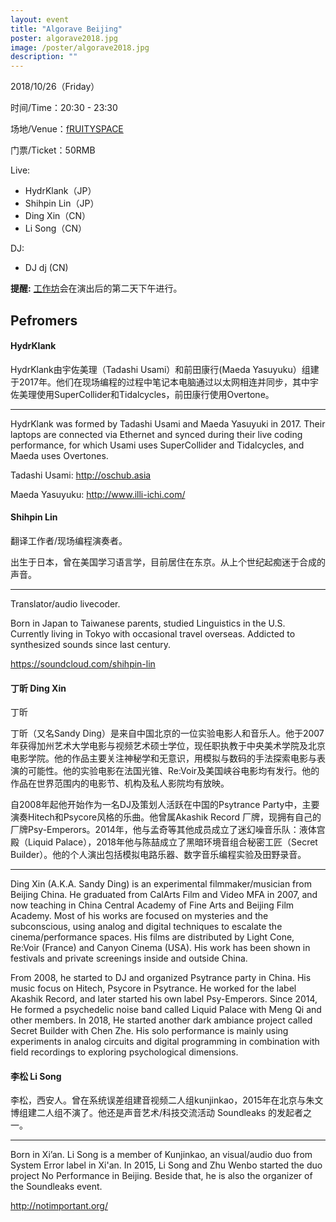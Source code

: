 ```yaml
---
layout: event
title: "Algorave Beijing"
poster: algorave2018.jpg
image: /poster/algorave2018.jpg
description: ""
---
```


2018/10/26（Friday）

时间/Time：20:30 - 23:30

场地/Venue：[fRUITYSPACE](https://www.facebook.com/pages/Fruityspace/1734950436787743)

门票/Ticket：50RMB

Live:

* HydrKlank（JP）
* Shihpin Lin（JP）
* Ding Xin（CN）
* Li Song（CN）

DJ:

* DJ dj (CN)

**提醒:** [工作坊](/www.soundleaks.org/event/2018-vol3/)会在演出后的第二天下午进行。


## Pefromers

#### HydrKlank

HydrKlank由宇佐美理（Tadashi Usami）和前田康行(Maeda Yasuyuku）组建于2017年。他们在现场编程的过程中笔记本电脑通过以太网相连并同步，其中宇佐美理使用SuperCollider和Tidalcycles，前田康行使用Overtone。

---
HydrKlank was formed by Tadashi Usami and Maeda Yasuyuki in 2017. Their laptops are connected via Ethernet and synced during their live coding performance, for which Usami uses SuperCollider and Tidalcycles, and Maeda uses Overtones.

Tadashi Usami: <http://oschub.asia>

Maeda Yasuyuku: <http://www.illi-ichi.com/>

#### Shihpin Lin

翻译工作者/现场编程演奏者。

出生于日本，曾在美国学习语言学，目前居住在东京。从上个世纪起痴迷于合成的声音。

---

Translator/audio livecoder.

Born in Japan to Taiwanese parents, studied Linguistics in the U.S. Currently living in Tokyo with occasional travel overseas. Addicted to synthesized sounds since last century.

<https://soundcloud.com/shihpin-lin>

#### 丁昕 Ding Xin

丁昕

丁昕（又名Sandy Ding）是来自中国北京的一位实验电影人和音乐人。他于2007年获得加州艺术大学电影与视频艺术硕士学位，现任职执教于中央美术学院及北京电影学院。他的作品主要关注神秘学和无意识，用模拟与数码的手法探索电影与表演的可能性。他的实验电影在法国光锥、Re:Voir及美国峡谷电影均有发行。他的作品在世界范围内的电影节、机构及私人影院均有放映。

自2008年起他开始作为一名DJ及策划人活跃在中国的Psytrance Party中，主要演奏Hitech和Psycore风格的乐曲。他曾属Akashik Record 厂牌，现拥有自己的厂牌Psy-Emperors。2014年，他与孟奇等其他成员成立了迷幻噪音乐队：液体宫殿（Liquid Palace），2018年他与陈喆成立了黑暗环境音组合秘密工匠（Secret Builder）。他的个人演出包括模拟电路乐器、数字音乐编程实验及田野录音。

---

Ding Xin (A.K.A. Sandy Ding) is an experimental filmmaker/musician from Beijing China. He graduated from CalArts Film and Video MFA in 2007, and now teaching in China Central Academy of Fine Arts and Beijing Film Academy. Most of his works are focused on mysteries and the subconscious, using analog and digital techniques to escalate the cinema/performance spaces. His films are distributed by Light Cone, Re:Voir (France) and Canyon Cinema (USA). His work has been shown in festivals and private screenings inside and outside China.

From 2008, he started to DJ and organized Psytrance party in China. His music focus on Hitech, Psycore in Psytrance. He worked for the label Akashik Record, and later started his own label Psy-Emperors.  Since 2014, He formed a psychedelic noise band called Liquid Palace with Meng Qi and other members. In 2018, He started another dark ambiance project called Secret Builder with Chen Zhe. His solo performance is mainly using experiments in analog circuits and digital programming in combination with field recordings to exploring psychological dimensions.

#### 李松 Li Song

李松，西安人。曾在系统误差组建音视频二人组kunjinkao，2015年在北京与朱文博组建二人组不演了。他还是声音艺术/科技交流活动 Soundleaks 的发起者之一。

---

Born in Xi’an. Li Song is a member of Kunjinkao, an visual/audio duo from System Error label in Xi'an. In 2015, Li Song and Zhu Wenbo started the duo project No Performance in Beijing. Beside that, he is also the organizer of the Soundleaks event.

<http://notimportant.org/>
